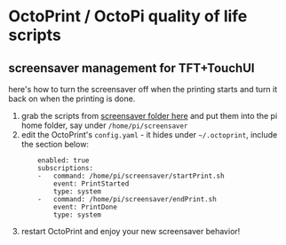 # OctoPrint / OctoPi quality of life scripts

## screensaver management for TFT+TouchUI
here's how to turn the screensaver off when the printing starts and turn it back on when the printing is done.

1. grab the scripts from [screensaver folder here](https://github.com/HexNumbers/OctoPrint/tree/master/screensaver) and put them into the pi home folder, say under `/home/pi/screensaver`
2. edit the OctoPrint's `config.yaml` - it hides under `~/.octoprint`, include the section below:
    ```events:
        enabled: true
        subscriptions:
        -   command: /home/pi/screensaver/startPrint.sh
            event: PrintStarted
            type: system
        -   command: /home/pi/screensaver/endPrint.sh
            event: PrintDone
            type: system
    ```
3. restart OctoPrint and enjoy your new screensaver behavior!
